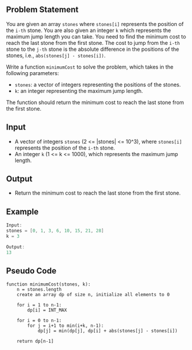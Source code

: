 ## Problem Statement
You are given an array `stones` where `stones[i]` represents the position of the `i-th` stone. You are also given an integer `k` which represents the maximum jump length you can take. You need to find the minimum cost to reach the last stone from the first stone. The cost to jump from the `i-th` stone to the `j-th` stone is the absolute difference in the positions of the stones, i.e., `abs(stones[j] - stones[i])`.

Write a function `minimumCost` to solve the problem, which takes in the following parameters:
* `stones`: a vector of integers representing the positions of the stones.
* `k`: an integer representing the maximum jump length.

The function should return the minimum cost to reach the last stone from the first stone.

## Input
- A vector of integers `stones` (2 <= |stones| <= 10^3), where `stones[i]` represents the position of the `i-th` stone.
- An integer `k` (1 <= k <= 1000), which represents the maximum jump length.

## Output
- Return the minimum cost to reach the last stone from the first stone.

## Example
```cpp
Input:
stones = [0, 1, 3, 6, 10, 15, 21, 28]
k = 3

Output:
13
```

## Pseudo Code
```plaintext
function minimumCost(stones, k):
    n = stones.length
    create an array dp of size n, initialize all elements to 0

    for i = 1 to n-1:
        dp[i] = INT_MAX

    for i = 0 to n-1:
        for j = i+1 to min(i+k, n-1):
            dp[j] = min(dp[j], dp[i] + abs(stones[j] - stones[i])

    return dp[n-1]
```